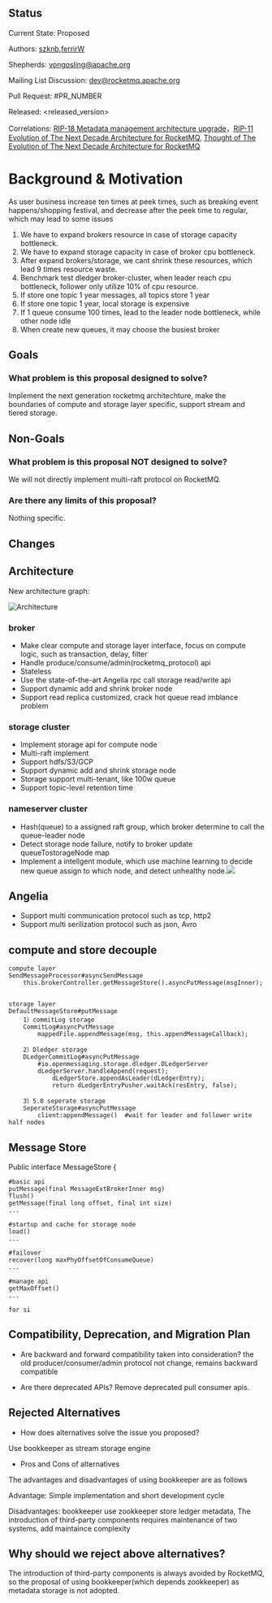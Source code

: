 
## Status
Current State: Proposed 

Authors: [szknb](https://github.com/szknb),[ferrirW](https://github.com/ferrirW)

Shepherds: vongosling@apache.org

Mailing List Discussion: dev@rocketmq.apache.org

Pull Request: #PR_NUMBER

Released: <released_version>   

Correlations: [RIP-18 Metadata management architecture upgrade](https://github.com/apache/rocketmq/wiki/RIP-18-Metadata-management-architecture-upgrade)，[RIP-11 Evolution of The Next Decade Architecture for RocketMQ](https://github.com/apache/rocketmq/wiki/RIP-11-Evolution-of-The-Next-Decade-Architecture-for-RocketMQ), [Thought of The Evolution of The Next Decade Architecture for RocketMQ](https://lists.apache.org/thread.html/83a0411c25868a3bc8acf949c8489604a02b76498ded0219959b7912%40%3Cdev.rocketmq.apache.org%3E)

# Background & Motivation

As user business increase ten times at peek times, such as breaking event happens/shopping festival, and decrease after the peek time to regular, which may lead to some issues

1. We have to expand brokers resource in case of storage capacity bottleneck.
2. We have to expand storage capacity in case of broker cpu bottleneck.
3. After expand brokers/storage, we cant shrink these resources, which lead 9 times resource waste.
4. Benchmark test dledger broker-cluster, when leader reach cpu bottleneck, follower only utilize 10% of cpu resource.
5. If store one topic 1 year messages, all topics store 1 year
6. If store one topic 1 year, local storage is expensive
7. If 1 queue consume 100 times, lead to the leader node bottleneck, while other node idle
8. When create new queues, it may choose the busiest broker

## Goals

### What problem is this proposal designed to solve?

Implement the next generation rocketmq architechture, make the boundaries of compute and storage layer specific, support stream and tiered storage.


## Non-Goals

### What problem is this proposal NOT designed to solve?

We will not directly implement multi-raft protocol on RocketMQ.

### Are there any limits of this proposal?

Nothing specific.

## Changes

## Architecture

New architecture graph: 


![Architecture](https://z3.ax1x.com/2021/04/23/cOJk5R.png)



### broker
* Make clear compute and storage layer interface, focus on compute logic, such as transaction, delay, filter
* Handle produce/consume/admin(rocketmq_protocol) api
* Stateless
* Use the state-of-the-art Angelia rpc call storage read/write api
* Support dynamic add and shrink broker node
* Support read replica customized, crack hot queue read imblance problem

### storage cluster
* Implement storage api for compute node
* Multi-raft implement
* Support hdfs/S3/GCP
* Support dynamic add and shrink storage node
* Storage support multi-tenant, like 100w queue
* Support topic-level retention time

### nameserver cluster
* Hash(queue) to a assigned raft group, which broker determine to call the queue-leader node
* Detect storage node failure, notify to broker update queueTostorageNode map 
* Implement a intellgent module, which use machine learning to decide new queue assign to which node, and detect unhealthy node.![](https://)

## Angelia

* Support multi communication protocol such as tcp, http2
* Support multi serilization protocol such as json, Avro


## compute and store decouple
```
compute layer
SendMessageProcessor#asyncSendMessage
    this.brokerController.getMessageStore().asyncPutMessage(msgInner);


storage layer
DefaultMessageStore#putMessage
    1）commitLog storage
	CommitLog#asyncPutMessage
		mappedFile.appendMessage(msg, this.appendMessageCallback);

    2）Dledger storage
    DLedgerCommitLog#asyncPutMessage
        #io.openmessaging.storage.dledger.DLedgerServer
        dLedgerServer.handleAppend(request);         
            dLedgerStore.appendAsLeader(dLedgerEntry);
            return dLedgerEntryPusher.waitAck(resEntry, false);
    
    3）5.0 seperate storage
    SeperateStorage#asyncPutMessage
        client:appendMessage()  #wait for leader and follower write half nodes
```

## Message Store
Public interface MessageStore {

```
#basic api
putMessage(final MessageExtBrokerInner msg)
flush()
getMessage(final long offset, final int size)
...

#startup and cache for storage node
load()
...

#failover
recover(long maxPhyOffsetOfConsumeQueue)
...

#manage api
getMaxOffset()
...

for si
```

## Compatibility, Deprecation, and Migration Plan
* Are backward and forward compatibility taken into consideration?
the old producer/consumer/admin protocol not change, remains backward compatible

* Are there deprecated APIs?
Remove deprecated pull consumer apis.


## Rejected Alternatives
* How does alternatives solve the issue you proposed?

Use bookkeeper as stream storage engine

* Pros and Cons of alternatives

The advantages and disadvantages of using bookkeeper are as follows

Advantage: Simple implementation and short development cycle

Disadvantages: bookkeeper use zookkeeper store ledger metadata,  The introduction of third-party components requires maintenance of two systems, add maintaince complexity

## Why should we reject above alternatives?

The introduction of third-party components is always avoided by RocketMQ, so the proposal of using bookkeeper(which depends zookkeeper) as metadata storage is not adopted.